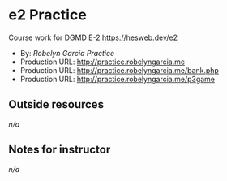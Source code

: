 # e2 Practice
Course work for DGMD E-2 https://hesweb.dev/e2

+ By: *Robelyn Garcia Practice*
+ Production URL: <http://practice.robelyngarcia.me>
+ Production URL: <http://practice.robelyngarcia.me/bank.php>
+ Production URL: <http://practice.robelyngarcia.me/p3game>

## Outside resources
*n/a*

## Notes for instructor
*n/a*